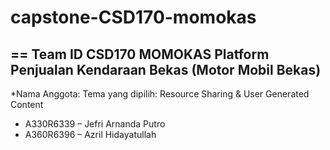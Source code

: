# capstone-CSD170-momokas
==
Team ID CSD170  MOMOKAS  Platform Penjualan Kendaraan Bekas (Motor Mobil Bekas)
--
*Nama Anggota:
Tema yang dipilih: Resource Sharing & User Generated Content
- A330R6339 – Jefri Arnanda Putro
- A360R6396 – Azril Hidayatullah 


